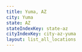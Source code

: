 ```yaml
---
title: Yuma, AZ
city: Yuma
state: AZ
stateIndexKey: state-az
cityIndexKey: city-az-yuma
layout: list_all_locations
---
```


